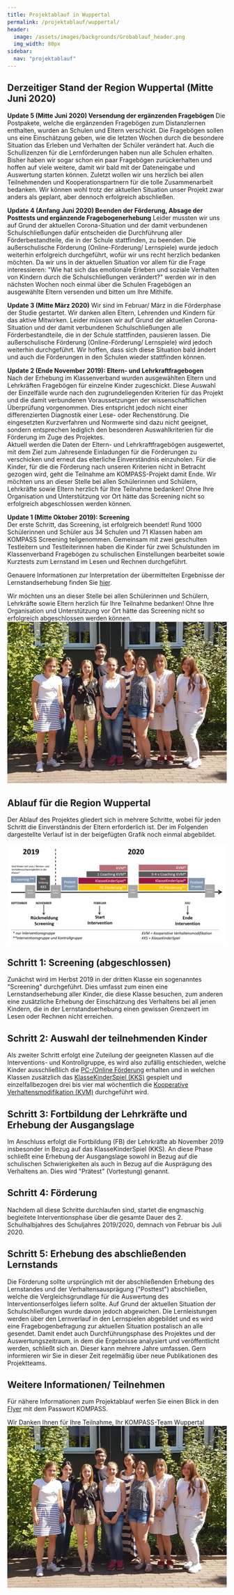 ```yaml
---
title: Projektablauf in Wuppertal
permalink: /projektablauf/wuppertal/
header:
  image: /assets/images/backgrounds/Grobablauf_header.png
  img_width: 80px
sidebar:
  nav: "projektablauf"
---
```

## Derzeitiger Stand der Region Wuppertal (Mitte Juni 2020)
**Update 5 (Mitte Juni 2020) Versendung der ergänzenden Fragebögen**
Die Postpakete, welche die ergänzenden Fragebögen zum Distanzlernen enthalten, wurden an Schulen und Eltern verschickt. Die Fragebögen sollen uns eine Einschätzung geben, wie die letzten Wochen durch die besondere Situation das Erleben und Verhalten der Schüler verändert hat. Auch die Schullizenzen für die Lernförderungen haben nun alle Schulen erhalten.
Bisher haben wir sogar schon ein paar Fragebögen zurückerhalten und hoffen auf viele weitere, damit wir bald mit der Dateneingabe und Auswertung starten können. Zuletzt wollen wir uns herzlich bei allen Teilnehmenden und Kooperationspartnern für die tolle Zusammenarbeit bedanken. Wir können wohl trotz der aktuellen Situation unser Projekt zwar anders als geplant, aber dennoch erfolgreich abschließen.

**Update 4 (Anfang Juni 2020) Beenden der Förderung, Absage der Posttests und ergänzende Fragebogenerhebung**
Leider mussten wir uns auf Grund der aktuellen Corona-Situation und der damit verbundenen Schulschließungen dafür entscheiden die Durchführung aller Förderbestandteile, die in der Schule stattfinden, zu beenden. Die außerschulische Förderung (Online-Förderung/ Lernspiele) wurde jedoch weiterhin erfolgreich durchgeführt, wofür wir uns recht herzlich bedanken möchten.
Da wir uns in der aktuellen Situation vor allem für die Frage interessieren: "Wie hat sich das emotionale Erleben und soziale Verhalten von Kindern durch die Schulschließungen verändert?" werden wir in den nächsten Wochen noch einmal über die Schulen Fragebögen an ausgewählte Eltern versenden und bitten um Ihre Mithilfe.

**Update 3 (Mitte März 2020)**
Wir sind im Februar/ März in  die Förderphase der Studie gestartet. Wir danken allen Eltern, Lehrenden und Kindern für das aktive Mitwirken. Leider müssen wir auf Grund der aktuellen Corona-Situation und der damit verbundenen Schulschließungen alle Förderbestandteile, die in der Schule stattfinden, pausieren lassen.
Die außerschulische Förderung (Online-Förderung/ Lernspiele) wird jedoch weiterhin durchgeführt.
Wir hoffen, dass sich diese Situation bald ändert und auch die Förderungen in den Schulen wieder stattfinden können.

**Update 2 (Ende November 2019): Eltern- und Lehrkraftfragebogen**  
Nach der Erhebung im Klassenverband wurden ausgewählten Eltern und Lehrkräften Fragebögen für einzelne Kinder zugeschickt. Diese Auswahl der Einzelfälle wurde nach den zugrundeliegenden Kriterien für das Projekt und die damit verbundenen Voraussetzungen der wissenschaftlichen Überprüfung vorgenommen. Dies entspricht jedoch nicht einer differenzierten Diagnostik einer Lese- oder Rechenstörung. Die eingesetzten Kurzverfahren und Normwerte sind dazu nicht geeignet, sondern entsprechen lediglich den besonderen Auswahlkriterien für die Förderung im Zuge des Projektes.  
Aktuell werden die Daten der Eltern- und Lehrkraftfragebögen ausgewertet, mit dem Ziel zum Jahresende Einladungen für die Förderungen zu verschicken und erneut das elterliche Einverständnis einzuholen. 
Für die Kinder, für die die Förderung nach unseren Kriterien nicht in Betracht gezogen wird, geht die Teilnahme am KOMPASS-Projekt damit Ende. Wir möchten uns an dieser Stelle bei allen Schülerinnen und Schülern, Lehrkräfte sowie Eltern herzlich für Ihre Teilnahme bedanken! Ohne Ihre Organisation und Unterstützung vor Ort hätte das Screening nicht so erfolgreich abgeschlossen werden können. 


**Update 1 (Mitte Oktober 2019): Screening**  
Der erste Schritt, das Screening, ist erfolgreich beendet! 
Rund 1000 Schülerinnen und Schüler aus 34 Schulen und 71 Klassen haben am KOMPASS Screening teilgenommen. Gemeinsam mit zwei geschulten Testleitern und Testleiterinnen haben die Kinder für zwei Schulstunden im Klassenverband Fragebögen zu schulischen Einstellungen bearbeitet sowie Kurztests zum Lernstand im Lesen und Rechnen durchgeführt. 

Genauere Informationen zur Interpretation der übermittelten Ergebnisse der Lernstandserhebung finden Sie [hier](http://www.kompass-forschung.de/projektablauf/screening/).

Wir möchten uns an dieser Stelle bei allen Schülerinnen und Schülern, Lehrkräfte sowie Eltern herzlich für Ihre Teilnahme bedanken! Ohne Ihre Organisation und Unterstützung vor Ort hätte das Screening nicht so erfolgreich abgeschlossen werden können. 
![Testleiterschulung Wuppertal](/assets/images/HP_TeamWupp.jpg)

## Ablauf für die Region Wuppertal
Der Ablauf des Projektes gliedert sich in mehrere Schritte, wobei für jeden Schritt die Einverständnis der Eltern erforderlich ist.
Der im Folgenden dargestellte Verlauf ist in der beigefügten Grafik noch einmal abgebildet.

![Grafik zum Projektablauf Wuppertal](/assets/images/Ablauf_Wuppertal.png)

## Schritt 1: Screening (abgeschlossen)
Zunächst wird im Herbst 2019 in der dritten Klasse ein sogenanntes "Screening" durchgeführt. Dies umfasst zum einen eine Lernstandserhebung aller Kinder, die diese Klasse besuchen, zum anderen eine zusätzliche Erhebung der Einschätzung des Verhaltens bei all jenen Kindern, die in der Lernstandserhebung einen gewissen Grenzwert im Lesen oder Rechnen nicht erreichen.

## Schritt 2: Auswahl der teilnehmenden Kinder
Als zweiter Schritt erfolgt eine Zuteilung der geeigneten Klassen auf die Interventions- und Kontrollgruppe, es wird also zufällig entschieden, welche Kinder ausschließlich die [PC-/Online Förderung](http://www.kompass-forschung.de/ueber-die-studie/interventionen/#ii-pc--online-gest%C3%BCtzte-f%C3%B6rderung-der-schulischen-schwierigkeiten) erhalten und in welchen Klassen zusätzlich das [KlasseKinderSpiel (KKS)](http://www.kompass-forschung.de/ueber-die-studie/interventionen/) gespielt und einzelfallbezogen drei bis vier mal wöchentlich die [Kooperative Verhaltensmodifikation (KVM)](http://www.kompass-forschung.de/ueber-die-studie/interventionen/) durchgeführt wird.

## Schritt 3: Fortbildung der Lehrkräfte und Erhebung der Ausgangslage
Im Anschluss erfolgt die Fortbildung (FB) der Lehrkräfte ab November 2019 insbesonder in Bezug auf das KlasseKinderSpiel (KKS). An diese Phase schließt eine Erhebung der Ausgangslage sowohl in Bezug auf die schulischen Schwierigkeiten als auch in Bezug auf die Ausprägung des Verhaltens an. Dies wird "Prätest" (Vortestung) genannt.

## Schritt 4: Förderung 
Nachdem all diese Schritte durchlaufen sind, startet die engmaschig begleitete Interventionsphase über die gesamte Dauer des 2. Schulhalbjahres des Schuljahres 2019/2020, demnach von Februar bis Juli 2020. 

## Schritt 5: Erhebung des abschließenden Lernstands
Die Förderung sollte ursprünglich mit der abschließenden Erhebung des Lernstandes und der Verhaltensausprägung ("Posttest") abschließen, welche die Vergleichsgrundlage für die Auswertung des Interventionserfolges liefern sollte.
Auf Grund der aktuellen Situation der Schulschließungen wurde davon jedoch abgewichen. Die Lernleistungen werden über den Lernverlauf in den Lernspielen abgebildet und es wird eine Fragebogenbefragung zur aktuellen Situation postalisch an alle gesendet.
Damit endet auch Durchführungsphase des Projektes und der Auswertungszeitraum, in dem die Ergebnisse analysiert und veröffentlicht werden, schließt sich an. Dieser kann mehrere Jahre umfassen. Gern informieren wir Sie in dieser Zeit regelmäßig über neue Publikationen des Projektteams.

## Weitere Informationen/ Teilnehmen
Für nähere Informationen zum Projektablauf werfen Sie einen Blick in den [Flyer](https://boxup.uni-potsdam.de/index.php/s/tZh0gfW3NAoYGHM) mit dem Passwort KOMPASS.

Wir Danken Ihnen für Ihre Teilnahme,
Ihr KOMPASS-Team Wuppertal
![KOMPASS-Team Wuppertal](/assets/images/HP_TeamWupp.jpg)
